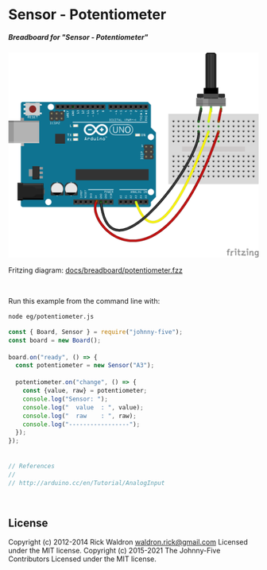 <!--remove-start-->

# Sensor - Potentiometer

<!--remove-end-->






##### Breadboard for "Sensor - Potentiometer"



![docs/breadboard/potentiometer.png](breadboard/potentiometer.png)<br>

Fritzing diagram: [docs/breadboard/potentiometer.fzz](breadboard/potentiometer.fzz)

&nbsp;




Run this example from the command line with:
```bash
node eg/potentiometer.js
```


```javascript
const { Board, Sensor } = require("johnny-five");
const board = new Board();

board.on("ready", () => {
  const potentiometer = new Sensor("A3");

  potentiometer.on("change", () => {
    const {value, raw} = potentiometer;
    console.log("Sensor: ");
    console.log("  value  : ", value);
    console.log("  raw    : ", raw);
    console.log("-----------------");
  });
});


// References
//
// http://arduino.cc/en/Tutorial/AnalogInput

```








&nbsp;

<!--remove-start-->

## License
Copyright (c) 2012-2014 Rick Waldron <waldron.rick@gmail.com>
Licensed under the MIT license.
Copyright (c) 2015-2021 The Johnny-Five Contributors
Licensed under the MIT license.

<!--remove-end-->
